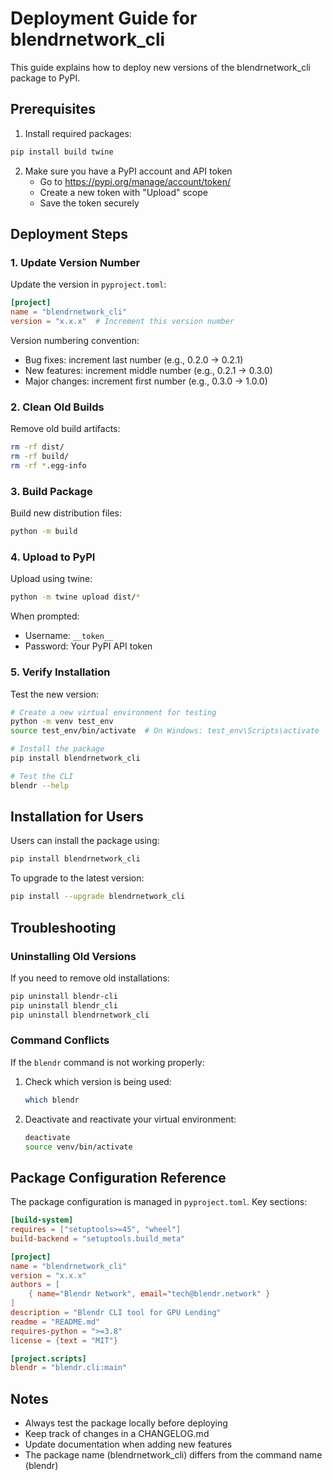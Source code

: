 # Deployment Guide for blendrnetwork_cli

This guide explains how to deploy new versions of the blendrnetwork_cli package to PyPI.

## Prerequisites

1. Install required packages:
```bash
pip install build twine
```

2. Make sure you have a PyPI account and API token
   - Go to https://pypi.org/manage/account/token/
   - Create a new token with "Upload" scope
   - Save the token securely

## Deployment Steps

### 1. Update Version Number

Update the version in `pyproject.toml`:
```toml
[project]
name = "blendrnetwork_cli"
version = "x.x.x"  # Increment this version number
```

Version numbering convention:
- Bug fixes: increment last number (e.g., 0.2.0 → 0.2.1)
- New features: increment middle number (e.g., 0.2.1 → 0.3.0)
- Major changes: increment first number (e.g., 0.3.0 → 1.0.0)

### 2. Clean Old Builds

Remove old build artifacts:
```bash
rm -rf dist/
rm -rf build/
rm -rf *.egg-info
```

### 3. Build Package

Build new distribution files:
```bash
python -m build
```

### 4. Upload to PyPI

Upload using twine:
```bash
python -m twine upload dist/*
```

When prompted:
- Username: `__token__`
- Password: Your PyPI API token

### 5. Verify Installation

Test the new version:
```bash
# Create a new virtual environment for testing
python -m venv test_env
source test_env/bin/activate  # On Windows: test_env\Scripts\activate

# Install the package
pip install blendrnetwork_cli

# Test the CLI
blendr --help
```

## Installation for Users

Users can install the package using:
```bash
pip install blendrnetwork_cli
```

To upgrade to the latest version:
```bash
pip install --upgrade blendrnetwork_cli
```

## Troubleshooting

### Uninstalling Old Versions

If you need to remove old installations:
```bash
pip uninstall blendr-cli
pip uninstall blendr_cli
pip uninstall blendrnetwork_cli
```

### Command Conflicts

If the `blendr` command is not working properly:
1. Check which version is being used:
   ```bash
   which blendr
   ```
2. Deactivate and reactivate your virtual environment:
   ```bash
   deactivate
   source venv/bin/activate
   ```

## Package Configuration Reference

The package configuration is managed in `pyproject.toml`. Key sections:

```toml
[build-system]
requires = ["setuptools>=45", "wheel"]
build-backend = "setuptools.build_meta"

[project]
name = "blendrnetwork_cli"
version = "x.x.x"
authors = [
    { name="Blendr Network", email="tech@blendr.network" }
]
description = "Blendr CLI tool for GPU Lending"
readme = "README.md"
requires-python = ">=3.8"
license = {text = "MIT"}

[project.scripts]
blendr = "blendr.cli:main"
```

## Notes

- Always test the package locally before deploying
- Keep track of changes in a CHANGELOG.md
- Update documentation when adding new features
- The package name (blendrnetwork_cli) differs from the command name (blendr)